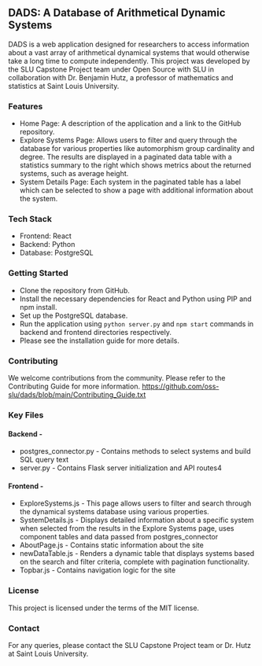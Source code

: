 ## DADS: A Database of Arithmetical Dynamic Systems
DADS is a web application designed for researchers to access information about a vast array of arithmetical dynamical systems that would otherwise take a long time to compute independently. This project was developed by the SLU Capstone Project team under Open Source with SLU in collaboration with Dr. Benjamin Hutz, a professor of mathematics and statistics at Saint Louis University.

### Features
* Home Page: A description of the application and a link to the GitHub repository.
* Explore Systems Page: Allows users to filter and query through the database for various properties like automorphism group cardinality and degree. The results are displayed in a paginated data table with a statistics summary to the right which shows metrics about the returned systems, such as average height.
* System Details Page: Each system in the paginated table has a label which can be selected to show a page with additional information about the system.

### Tech Stack
* Frontend: React
* Backend: Python
* Database: PostgreSQL

### Getting Started
* Clone the repository from GitHub.
* Install the necessary dependencies for React and Python using PIP and npm install.
* Set up the PostgreSQL database.
* Run the application using <code>python server.py</code> and <code>npm start</code> commands in backend and frontend directories respectively. 
* Please see the installation guide for more details.

### Contributing
We welcome contributions from the community. Please refer to the Contributing Guide for more information.
https://github.com/oss-slu/dads/blob/main/Contributing_Guide.txt

### Key Files

#### Backend - 
- postgres_connector.py - Contains methods to select systems and build SQL query text
- server.py - Contains Flask server initialization and API routes4

#### Frontend - 
- ExploreSystems.js - This page allows users to filter and search through the dynamical systems database using various properties.
- SystemDetails.js - Displays detailed information about a specific system when selected from the results in the Explore Systems page, uses component tables and data passed from postgres_connector
- AboutPage.js - Contains static information about the site
- newDataTable.js - Renders a dynamic table that displays systems based on the search and filter criteria, complete with pagination functionality.
- Topbar.js - Contains navigation logic for the site 

### License
This project is licensed under the terms of the MIT license.

### Contact
For any queries, please contact the SLU Capstone Project team or Dr. Hutz at Saint Louis University.
